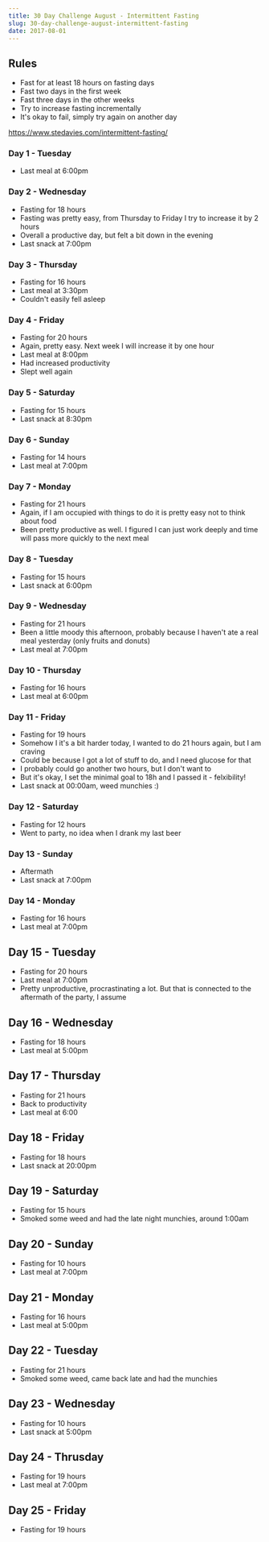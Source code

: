 ```yaml
---
title: 30 Day Challenge August - Intermittent Fasting
slug: 30-day-challenge-august-intermittent-fasting
date: 2017-08-01
---
```


## Rules

- Fast for at least 18 hours on fasting days
- Fast two days in the first week
- Fast three days in the other weeks
- Try to increase fasting incrementally
- It's okay to fail, simply try again on another day

https://www.stedavies.com/intermittent-fasting/

### Day 1 - Tuesday

- Last meal at 6:00pm

### Day 2 - Wednesday

- Fasting for 18 hours
- Fasting was pretty easy, from Thursday to Friday I try to increase it by 2 hours
- Overall a productive day, but felt a bit down in the evening
- Last snack at 7:00pm

### Day 3 - Thursday

- Fasting for 16 hours
- Last meal at 3:30pm
- Couldn't easily fell asleep

### Day 4 - Friday

- Fasting for 20 hours
- Again, pretty easy. Next week I will increase it by one hour
- Last meal at 8:00pm
- Had increased productivity
- Slept well again

### Day 5 - Saturday

- Fasting for 15 hours
- Last snack at 8:30pm

### Day 6 - Sunday

- Fasting for 14 hours
- Last meal at 7:00pm

### Day 7 - Monday

- Fasting for 21 hours
- Again, if I am occupied with things to do it is pretty easy not to think about
  food
- Been pretty productive as well. I figured I can just work deeply and time will
  pass more quickly to the next meal

### Day 8 - Tuesday

- Fasting for 15 hours
- Last snack at 6:00pm

### Day 9 - Wednesday

- Fasting for 21 hours
- Been a little moody this afternoon, probably because I haven't ate a real
  meal yesterday (only fruits and donuts)
- Last meal at 7:00pm

### Day 10 - Thursday

- Fasting for 16 hours
- Last meal at 6:00pm

### Day 11 - Friday

- Fasting for 19 hours
- Somehow I it's a bit harder today, I wanted to do 21 hours again, but I am
  craving
- Could be because I got a lot of stuff to do, and I need glucose for that
- I probably could go another two hours, but I don't want to
- But it's okay, I set the minimal goal to 18h and I passed it - felxibility!
- Last snack at 00:00am, weed munchies :)

### Day 12 - Saturday

- Fasting for 12 hours
- Went to party, no idea when I drank my last beer

### Day 13 - Sunday

- Aftermath
- Last snack at 7:00pm

### Day 14 - Monday

- Fasting for 16 hours
- Last meal at 7:00pm

## Day 15 - Tuesday

- Fasting for 20 hours
- Last meal at 7:00pm
- Pretty unproductive, procrastinating a lot. But that is connected to the
  aftermath of the party, I assume

## Day 16 - Wednesday

- Fasting for 18 hours
- Last meal at 5:00pm

## Day 17 - Thursday

- Fasting for 21 hours
- Back to productivity
- Last meal at 6:00

## Day 18 - Friday

- Fasting for 18 hours
- Last snack at 20:00pm

## Day 19 - Saturday

- Fasting for 15 hours
- Smoked some weed and had the late night munchies, around 1:00am

## Day 20 - Sunday

- Fasting for 10 hours
- Last meal at 7:00pm

## Day 21 - Monday

- Fasting for 16 hours
- Last meal at 5:00pm

## Day 22 - Tuesday

- Fasting for 21 hours
- Smoked some weed, came back late and had the munchies

## Day 23 - Wednesday

- Fasting for 10 hours
- Last snack at 5:00pm

## Day 24 - Thrusday

- Fasting for 19 hours
- Last meal at 7:00pm

## Day 25 - Friday

- Fasting for 19 hours
